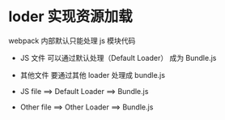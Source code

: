# loder 实现资源加载

webpack 内部默认只能处理 js 模块代码

- JS 文件 可以通过默认处理（Default Loader） 成为 Bundle.js
- 其他文件 要通过其他 loader 处理成 bundle.js

- JS file ==>  Default Loader ==> Bundle.js

- Other file ==> Other Loader ==> Bundle.js
